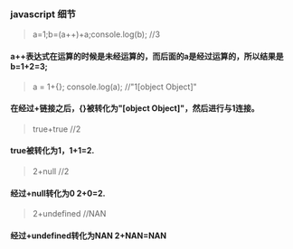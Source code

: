 ### javascript 细节

> a=1;b=(a++)+a;console.log(b);   //3
#### a++表达式在运算的时候是未经运算的，而后面的a是经过运算的，所以结果是b=1+2=3;

> a = 1+{};  console.log(a);   //"1[object Object]"
#### 在经过+链接之后，{}被转化为"[object Object]"，然后进行与1连接。

> true+true //2
#### true被转化为1，1+1=2.

> 2+null  //2
#### 经过+null转化为0 2+0=2.

> 2+undefined   //NAN
#### 经过+undefined转化为NAN 2+NAN=NAN
